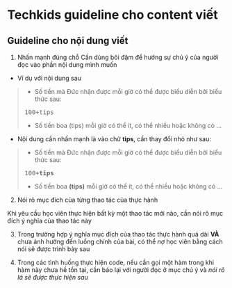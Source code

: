 # Techkids guideline cho content viết
## Guideline cho nội dung viết

1. Nhấn mạnh đúng chỗ
Cần dùng bôi đậm để hướng sự chú ý của người đọc vào phần nội dung mình muốn

- Ví dụ với nội dung sau

<blockquote>

- Số tiền mà Đức nhận được mỗi giờ có thể được biểu diễn bởi biểu thức sau:  

<pre>100+tips</pre>

- Số tiền boa (tips) mỗi giờ có thể ít, có thể nhiều hoặc không có ...

</blockquote>


- Nội dung cần nhấn mạnh là vào chữ <b>tips</b>, cần thay đổi nhỏ như sau:

<blockquote>

- Số tiền mà Đức nhận được mỗi giờ có thể được biểu diễn bởi biểu thức sau:  

<pre>100+<b>tips</b></pre>

- Số tiền boa <b>(tips)</b> mỗi giờ có thể ít, có thể nhiều hoặc không có ...

</blockquote>

2. Nói rõ mục đích của từng thao tác của thực hành

Khi yêu cầu học viên thực hiện bất kỳ một thao tác mới nào, cần nói rõ mục đích ý nghĩa của thao tác này

3. Trong trường hợp ý nghĩa mục đích của thao tác thực hành quá dài **VÀ** chưa ảnh hưởng đến luồng chính của bài, có thể *nợ* học viên bằng cách nói sẽ được trình bày sau

4. Trong các tình huống thực hiện code, nếu cần gọi một hàm trong khi hàm này chưa hề tồn tại, cần báo lại với người đọc ở mục chú ý và *nói rõ là sẽ được thực hiện sau*
